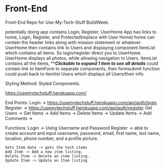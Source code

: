# Front-End
Front-End Repo for Use-My-Tech-Stuff BuildWeek.

potentially doing app contains Login, Register, UserHome
App has links to home, Login, Register, and Protected(replace with User Home)
home can contain the header links along with mission statement or whatever.
UserHome then contains link to Users and displaying component ItemList which contains all items.
So login/register direct you to UserHome.
UserHome displays all photos, while allowing navigation to Users.
ItemList contains all the items, *****Clickable to expand 1 item to see all details***
could contain link to ItemForm to separate components, then formsubmit function could push back to itemlist
Users which displays all Users/their info.

Styling Method:
    Styled Components.

https://usemytechstuff.herokuapp.com/

End Points:
    Login -> https://usemytechstuff.herokuapp.com/api/auth/login
    Register -> https://usemytechstuff.herokuapp.com/api/auth/register
    Get Users ->
    Get Items ->
    Add Items ->
    Delete Items ->
    Update Items ->
    Add Comments ->

Functions:
    Login -> Using Username and Password
    Register -> able to create account and input username, password, email, first name,             last name, location, phone number, and a profile picture.

    Gets Item data -> gets the tech items
    Add Item -> Add a new item listing.
    Delete Item -> Delete an item listing.
    Update Item -> Update an Item listing